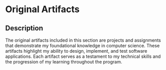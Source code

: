 # Original Artifacts

## Description

The original artifacts included in this section are projects and assignments that demonstrate my foundational knowledge in computer science. These artifacts highlight my ability to design, implement, and test software applications. Each artifact serves as a testament to my technical skills and the progression of my learning throughout the program.
